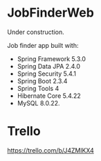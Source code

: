 # JobFinderWeb

Under construction.

Job finder app built with:

- Spring Framework 5.3.0
- Spring Data JPA 2.4.0
- Spring Security 5.4.1
- Spring Boot 2.3.4
- Spring Tools 4
- Hibernate Core 5.4.22
- MySQL 8.0.22.

# Trello
https://trello.com/b/J4ZMlKX4
